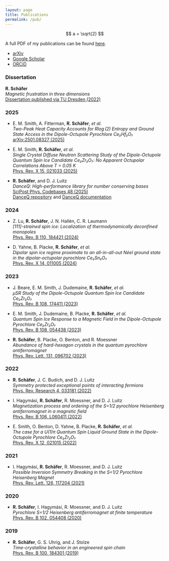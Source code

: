 ```yaml
---
layout: page
title: Publications
permalink: /pub/
---
```



<script type="text/javascript" src="http://cdn.mathjax.org/mathjax/latest/MathJax.js?config=TeX-AMS-MML_HTMLorMML"></script>

$$ a = \sqrt{2} $$

A full PDF of my publications can be found [here](assets/pub.pdf).


- [arXiv](https://arxiv.org/a/0000-0001-9728-2371.html)
- [Google Scholar](https://scholar.google.de/citations?user=NX7j0dsAAAAJ&hl=en)
- [ORCiD](https://orcid.org/0000-0001-9728-2371)


### Dissertation

**R. Schäfer**  
*Magnetic frustration in three dimensions*  
[Dissertation published via TU Dresden (2022)](https://tud.qucosa.de/landing-page/?tx_dlf[id]=https%3A%2F%2Ftud.qucosa.de%2Fapi%2Fqucosa%253A82937%2Fmets)

### 2025

- E. M. Smith, A. Fitterman, **R. Schäfer**, *et al.*  
  *Two-Peak Heat Capacity Accounts for $R\log(2)$ Entropy and Ground State Access in the Dipole-Octupole Pyrochlore Ce₂Hf₂O₇*  
  [arXiv:2501.08327 (2025)](https://arxiv.org/abs/2501.08327)

- E. M. Smith, **R. Schäfer**, *et al.*  <br>
  *Single Crystal Diffuse Neutron Scattering Study of the Dipole-Octupole Quantum Spin Ice Candidate Ce₂Zr₂O₇: No Apparent Octupolar Correlations Above T = 0.05 K*  <br>
  [Phys. Rev. X 15, 021033 (2025)](https://link.aps.org/doi/10.1103/PhysRevX.15.021033)

- **R. Schäfer**, and D. J. Luitz  <br>
  *DanceQ: High-performance library for number conserving bases*<br>
  [SciPost Phys. Codebases 48 (2025)](https://scipost.org/SciPostPhysCodeb.48-r1.0)  
  [DanceQ repository](https://gitlab.com/DanceQ/danceq) and [DanceQ documentation](https://danceq.gitlab.io/danceq/index.html)

### 2024

- Z. Lu, **R. Schäfer**, J. N. Hallén, C. R. Laumann  <br>
  *[111]-strained spin ice: Localization of thermodynamically deconfined monopoles*<br>
  [Phys. Rev. B 110, 184421 (2024)](https://doi.org/10.1103/PhysRevB.110.184421)

- D. Yahne, B. Placke, **R. Schäfer**, *et al.*  <br>
  *Dipolar spin ice regime proximate to an all-in-all-out Néel ground state in the dipolar-octupolar pyrochlore Ce₂Sn₂O₇*<br>
  [Phys. Rev. X 14, 011005 (2024)](https://journals.aps.org/prx/abstract/10.1103/PhysRevX.14.011005)

### 2023

- J. Beare, E. M. Smith, J. Dudemaine, **R. Schäfer**, *et al.*  <br>
  *μSR Study of the Dipole-Octupole Quantum Spin Ice Candidate Ce₂Zr₂O₇*<br>
  [Phys. Rev. B 108, 174411 (2023)](https://journals.aps.org/prb/abstract/10.1103/PhysRevB.108.174411)

- E. M. Smith, J. Dudemaine, B. Placke, **R. Schäfer**, *et al.*  <br>
  *Quantum Spin Ice Response to a Magnetic Field in the Dipole-Octupole Pyrochlore Ce₂Zr₂O₇*<br>
  [Phys. Rev. B 108, 054438 (2023)](https://journals.aps.org/prb/abstract/10.1103/PhysRevB.108.054438)

- **R. Schäfer**, B. Placke, O. Benton, and R. Moessner  <br>
  *Abundance of hard-hexagon crystals in the quantum pyrochlore antiferromagnet*<br>
  [Phys. Rev. Lett. 131, 096702 (2023)](https://link.aps.org/doi/10.1103/PhysRevLett.131.096702)

### 2022

- **R. Schäfer**, J. C. Budich, and D. J. Luitz  <br>
  *Symmetry protected exceptional points of interacting fermions*<br>
  [Phys. Rev. Research 4, 033181 (2022)](https://journals.aps.org/prresearch/abstract/10.1103/PhysRevResearch.4.033181)

- I. Hagymási, **R. Schäfer**, R. Moessner, and D. J. Luitz  <br>
  *Magnetization process and ordering of the S=1/2 pyrochlore Heisenberg antiferromagnet in a magnetic field*<br>
  [Phys. Rev. B 106, L060411 (2022)](https://journals.aps.org/prb/abstract/10.1103/PhysRevB.106.L060411)

- E. Smith, O. Benton, D. Yahne, B. Placke, **R. Schäfer**, *et al.*  <br>
  *The case for a U(1)π  Quantum Spin Liquid Ground State in the Dipole-Octupole Pyrochlore Ce₂Zr₂O₇*<br>
  [Phys. Rev. X 12, 021015 (2022)](https://journals.aps.org/prx/abstract/10.1103/PhysRevX.12.021015)

### 2021

- I. Hagymási, **R. Schäfer**, R. Moessner, and D. J. Luitz  <br>
  *Possible Inversion Symmetry Breaking in the S=1/2 Pyrochlore Heisenberg Magnet*<br>
  [Phys. Rev. Lett. 126, 117204 (2021)](https://journals.aps.org/prl/abstract/10.1103/PhysRevLett.126.117204)

### 2020

- **R. Schäfer**, I. Hagymási, R. Moessner, and D. J. Luitz  <br>
  *Pyrochlore S=1/2 Heisenberg antiferromagnet at finite temperature*<br>
  [Phys. Rev. B 102, 054408 (2020)](https://journals.aps.org/prb/abstract/10.1103/PhysRevB.102.054408)

### 2019 

- **R. Schäfer**, G. S. Uhrig, and J. Stolze<br>
  *Time-crystalline behavior in an engineered spin chain*<br>
  [Phys. Rev. B 100, 184301 (2019)](https://journals.aps.org/prb/abstract/10.1103/PhysRevB.100.184301)

